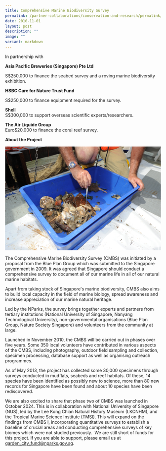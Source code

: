 ```yaml
---
title: Comprehensive Marine Biodiversity Survey
permalink: /partner-collaborations/conservation-and-research/permalink/CMBS/
date: 2010-11-01
layout: post
description: ""
image: ""
variant: markdown
---
```

In partnership with

**Asia Pacific Breweries (Singapore) Pte Ltd**

S$250,000 to finance the seabed survey and a roving marine biodiversity exhibition.

**HSBC Care for Nature Trust Fund**

S$250,000 to finance equipment required for the survey.
 
**Shell**  
S$300,000 to support overseas scientific experts/researchers.

**The Air Liquide Group**  
Euro$20,000 to finance the coral reef survey.

**About the Project**

![](/images/Partner%20Collaborations/Research%20and%20Conservation/Comprehensive-Marine-Bio-Survey.jpeg)

The Comprehensive Marine Biodiversity Survey (CMBS) was initiated by a proposal from the Blue Plan Group which was submitted to the Singapore government in 2009. It was agreed that Singapore should conduct a comprehensive survey to document all of our marine life in all of our natural marine habitats.

Apart from taking stock of Singapore's marine biodiversity, CMBS also aims to build local capacity in the field of marine biology, spread awareness and increase appreciation of our marine natural heritage.

Led by the NParks, the survey brings together experts and partners from tertiary institutions (National University of Singapore, Nanyang Technological University), non-governmental organisations (Blue Plan Group, Nature Society Singapore) and volunteers from the community at large.

Launched in November 2010, the CMBS will be carried out in phases over five years. Some 350 local volunteers have contributed in various aspects of the CMBS, including photography, outdoor field sampling and collection, specimen processing, database support as well as organising outreach programmes.

As of May 2013, the project has collected some 30,000 specimens through surveys conducted in mudflats, seabeds and reef habitats. Of these, 14 species have been identified as possibly new to science, more than 80 new records for Singapore have been found and about 10 species have been rediscovered.

We are also excited to share that phase two of CMBS was launched in October 2024. This is in collaboration with National University of Singapore (NUS), led by the Lee Kong Chian Natural History Museum (LKCNHM), and the Tropical Marine Science Institute (TMSI). This will expand on the findings from CMBS I, incorporating quantitative surveys to establish a baseline of crucial areas and conducting comprehensive surveys of key biomes which were not studied previously.  We are still short of funds for this project. If you are able to support, please email us at [garden_city_fund@nparks.gov.sg](mailto:garden_city_fund@nparks.gov.sg).